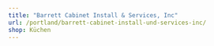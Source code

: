 ```yaml
---
title: "Barrett Cabinet Install & Services, Inc"
url: /portland/barrett-cabinet-install-und-services-inc/
shop: Küchen
---
```

